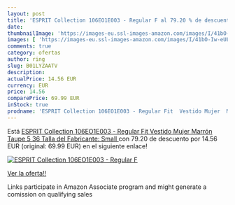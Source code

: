 ```yaml
---
layout: post
title: 'ESPRIT Collection 106EO1E003 - Regular F al 79.20 % de descuento'
date: 
thumbnailImage: 'https://images-eu.ssl-images-amazon.com/images/I/41bO-Iw-eUL._SL200_.jpg'
images: [ 'https://images-eu.ssl-images-amazon.com/images/I/41bO-Iw-eUL._SL200_.jpg' ]
comments: true
category: ofertas
author: ring
slug: B01LYZAATV
description:
actualPrice: 14.56 EUR
currency: EUR
price: 14.56
comparePrice: 69.99 EUR
inStock: true
prodname: 'ESPRIT Collection 106EO1E003 - Regular Fit  Vestido Mujer  Marrón  Taupe 5   36  Talla del Fabricante: Small '
---
```


Está [ESPRIT Collection 106EO1E003 - Regular Fit  Vestido Mujer  Marrón  Taupe 5   36  Talla del Fabricante: Small ](https://www.amazon.es/dp/B01LYZAATV/?tag=tolees-21) con 79.20 de descuento por 14.56 EUR (original: 69.99 EUR) en el siguiente enlace!

[![ESPRIT Collection 106EO1E003 - Regular F](https://images-eu.ssl-images-amazon.com/images/I/41bO-Iw-eUL._SL200_.jpg)](https://www.amazon.es/dp/B01LYZAATV/?tag=tolees-21)

[Ver la oferta!!](https://www.amazon.es/dp/B01LYZAATV/?tag=tolees-21)

Links participate in Amazon Associate program and might generate a comission on qualifying sales


